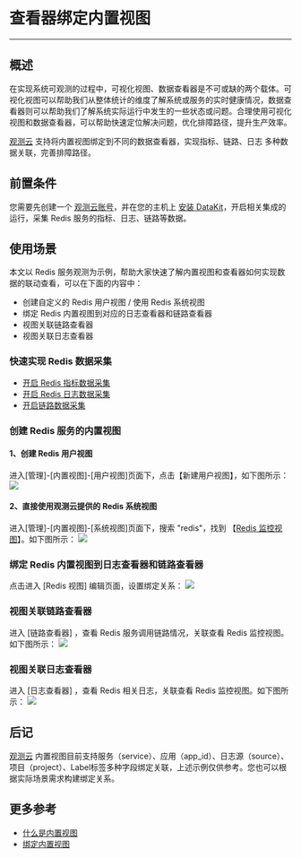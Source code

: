 # 查看器绑定内置视图
---

## 概述

在实现系统可观测的过程中，可视化视图、数据查看器是不可或缺的两个载体。可视化视图可以帮助我们从整体统计的维度了解系统或服务的实时健康情况，数据查看器则可以帮助我们了解系统实际运行中发生的一些状态或问题。合理使用可视化视图和数据查看器，可以帮助快速定位解决问题，优化排障路径，提升生产效率。

[观测云](https://www.guance.com/) 支持将内置视图绑定到不同的数据查看器，实现指标、链路、日志 多种数据关联，完善排障路径。

## 前置条件
您需要先创建一个 [观测云账号](https://www.guance.com)，并在您的主机上 [安装 DataKit](../../datakit/datakit-install.md)，开启相关集成的运行，采集 Redis 服务的指标、日志、链路等数据。
## 使用场景

本文以 Redis 服务观测为示例，帮助大家快速了解内置视图和查看器如何实现数据的联动查看，可以在下面的内容中：

- 创建自定义的 Redis 用户视图 / 使用 Redis 系统视图
- 绑定 Redis 内置视图到对应的日志查看器和链路查看器
- 视图关联链路查看器
- 视图关联日志查看器

### 快速实现 Redis 数据采集

- [开启 Redis 指标数据采集](../../datakit/redis.md)
- [开启 Redis 日志数据采集](../../datakit/redis.md#redis-logging)
- [开启链路数据采集](../../datakit/ddtrace.md)
### 创建 Redis 服务的内置视图
#### 1、创建 Redis 用户视图
进入[管理]-[内置视图]-[用户视图]页面下，点击【新建用户视图】，如下图所示：
![](../img/创建Redis用户视图.gif)

#### 2、直接使用观测云提供的 Redis 系统视图
进入[管理]-[内置视图]-[系统视图]页面下，搜索 "redis"，找到 【[Redis 监控视图](https://www.yuque.com/dataflux/integrations/ax1a2w)】。如下图所示：
![](../img/使用系统视图.gif)

### 绑定 Redis 内置视图到日志查看器和链路查看器
点击进入 [Redis 视图] 编辑页面，设置绑定关系：
![](../img/绑定Redis内置视图.gif)

### 视图关联链路查看器
进入 [链路查看器] ，查看 Redis 服务调用链路情况，关联查看 Redis 监控视图。如下图所示：
![](../img/关联链路查看器.gif)

### 视图关联日志查看器
进入 [日志查看器] ，查看 Redis 相关日志，关联查看 Redis 监控视图。如下图所示：
![](../img/关联日志查看器.gif)

## 后记
[观测云](https://www.guance.com/) 内置视图目前支持服务（service）、应用（app_id）、日志源（source）、项目（project）、Label标签多种字段绑定关联，上述示例仅供参考。您也可以根据实际场景需求构建绑定关系。

## 更多参考

- [什么是内置视图](../../scene/built-in-view.md)
- [绑定内置视图](../../scene/built-in-view/bind-view.md)


